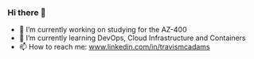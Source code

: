 ### Hi there 👋

- 🔭 I’m currently working on studying for the AZ-400
- 🌱 I’m currently learning DevOps, Cloud Infrastructure and Containers
- 📫 How to reach me: www.linkedin.com/in/travismcadams

<!--
**tmcadams/tmcadams** is a ✨ _special_ ✨ repository because its `README.md` (this file) appears on your GitHub profile.

Here are some ideas to get you started:

- 🔭 I’m currently working on ...
- 🌱 I’m currently learning ...
- 👯 I’m looking to collaborate on ...
- 🤔 I’m looking for help with ...
- 💬 Ask me about ...
- 📫 How to reach me: ...
- 😄 Pronouns: ...
- ⚡ Fun fact: ...
-->
